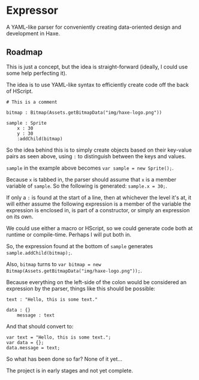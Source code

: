 # Expressor
 A YAML-like parser for conveniently creating data-oriented design and development in Haxe.

## Roadmap
This is just a concept, but the idea is straight-forward (ideally, I could use some help perfecting it).

The idea is to use YAML-like syntax to efficiently create code off the back of HScript.

    # This is a comment
    
    bitmap : Bitmap(Assets.getBitmapData("img/haxe-logo.png"))
    
    sample : Sprite
        x : 30
        y : 30
        :addChild(bitmap)

So the idea behind this is to simply create objects based on their key-value pairs as seen above, using `:` to distinguish between the keys and values.

`sample` in the example above becomes `var sample = new Sprite();`.

Because `x` is tabbed in, the parser should assume that `x` is a member variable of `sample`. So the following is generated: `sample.x = 30;`.

If only a `:` is found at the start of a line, then at whichever the level it's at, it will either assume the following expression is a member of the variable the expression is enclosed in, is part of a constructor, or simply an expression on its own.

We could use either a macro or HScript, so we could generate code both at runtime or compile-time. Perhaps I will put both in.

So, the expression found at the bottom of `sample` generates `sample.addChild(bitmap);`.

Also, `bitmap` turns to `var bitmap = new Bitmap(Assets.getBitmapData("img/haxe-logo.png"));`.

Because everything on the left-side of the colon would be considered an expression by the parser, things like this should be possible:

    text : "Hello, this is some text."
    
    data : {}
        message : text

And that should convert to:

    var text = "Hello, this is some text.";
    var data = {};
    data.message = text;

So what has been done so far? None of it yet...

The project is in early stages and not yet complete.
